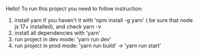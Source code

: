 Hello! To run this project you need to follow instruction:

1) install yarn if you haven't it with 'npm install -g yarn' ( be sure that node js 17+ installed), and check yarn -v
2) install all dependencies with 'yarn' 
3) run project in dev mode: 'yarn run dev'
4) run project in prod mode: 'yarn run build' -> 'yarn run start'